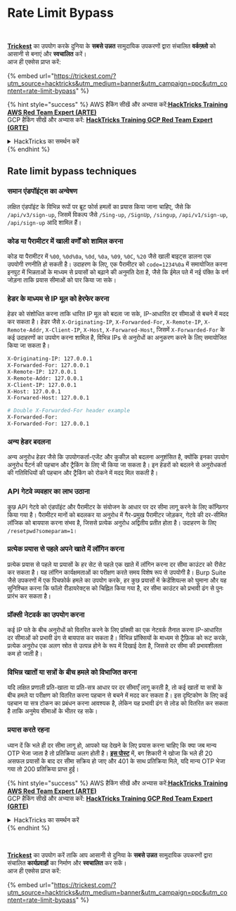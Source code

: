 # Rate Limit Bypass

<figure><img src="../.gitbook/assets/image (48).png" alt=""><figcaption></figcaption></figure>

\
[**Trickest**](https://trickest.com/?utm_source=hacktricks\&utm_medium=text\&utm_campaign=ppc\&utm_content=rate-limit-bypass) का उपयोग करके दुनिया के **सबसे उन्नत** सामुदायिक उपकरणों द्वारा संचालित **वर्कफ़्लो** को आसानी से बनाएं और **स्वचालित** करें।\
आज ही एक्सेस प्राप्त करें:

{% embed url="https://trickest.com/?utm_source=hacktricks&utm_medium=banner&utm_campaign=ppc&utm_content=rate-limit-bypass" %}

{% hint style="success" %}
AWS हैकिंग सीखें और अभ्यास करें:<img src="../.gitbook/assets/arte.png" alt="" data-size="line">[**HackTricks Training AWS Red Team Expert (ARTE)**](https://training.hacktricks.xyz/courses/arte)<img src="../.gitbook/assets/arte.png" alt="" data-size="line">\
GCP हैकिंग सीखें और अभ्यास करें: <img src="../.gitbook/assets/grte.png" alt="" data-size="line">[**HackTricks Training GCP Red Team Expert (GRTE)**<img src="../.gitbook/assets/grte.png" alt="" data-size="line">](https://training.hacktricks.xyz/courses/grte)

<details>

<summary>HackTricks का समर्थन करें</summary>

* [**सदस्यता योजनाएँ**](https://github.com/sponsors/carlospolop) देखें!
* **हमारे** 💬 [**Discord समूह**](https://discord.gg/hRep4RUj7f) या [**telegram समूह**](https://t.me/peass) में शामिल हों या **Twitter** 🐦 पर हमें **फॉलो** करें [**@hacktricks\_live**](https://twitter.com/hacktricks_live)**.**
* **हैकिंग ट्रिक्स साझा करें और** [**HackTricks**](https://github.com/carlospolop/hacktricks) और [**HackTricks Cloud**](https://github.com/carlospolop/hacktricks-cloud) गिटहब रिपोजिटरी में PR सबमिट करें।

</details>
{% endhint %}

## Rate limit bypass techniques

### समान एंडपॉइंट्स का अन्वेषण

लक्षित एंडपॉइंट के विभिन्न रूपों पर ब्रूट फोर्स हमलों का प्रयास किया जाना चाहिए, जैसे कि `/api/v3/sign-up`, जिसमें विकल्प जैसे `/Sing-up`, `/SignUp`, `/singup`, `/api/v1/sign-up`, `/api/sign-up` आदि शामिल हैं।

### कोड या पैरामीटर में खाली वर्णों को शामिल करना

कोड या पैरामीटर में `%00`, `%0d%0a`, `%0d`, `%0a`, `%09`, `%0C`, `%20` जैसे खाली बाइट्स डालना एक उपयोगी रणनीति हो सकती है। उदाहरण के लिए, एक पैरामीटर को `code=1234%0a` में समायोजित करना इनपुट में भिन्नताओं के माध्यम से प्रयासों को बढ़ाने की अनुमति देता है, जैसे कि ईमेल पते में नई पंक्ति के वर्ण जोड़ना ताकि प्रयास सीमाओं को पार किया जा सके।

### हेडर के माध्यम से IP मूल को हेरफेर करना

हेडर को संशोधित करना ताकि धारित IP मूल को बदला जा सके, IP-आधारित दर सीमाओं से बचने में मदद कर सकता है। हेडर जैसे `X-Originating-IP`, `X-Forwarded-For`, `X-Remote-IP`, `X-Remote-Addr`, `X-Client-IP`, `X-Host`, `X-Forwared-Host`, जिसमें `X-Forwarded-For` के कई उदाहरणों का उपयोग करना शामिल है, विभिन्न IPs से अनुरोधों का अनुकरण करने के लिए समायोजित किया जा सकता है।
```bash
X-Originating-IP: 127.0.0.1
X-Forwarded-For: 127.0.0.1
X-Remote-IP: 127.0.0.1
X-Remote-Addr: 127.0.0.1
X-Client-IP: 127.0.0.1
X-Host: 127.0.0.1
X-Forwared-Host: 127.0.0.1

# Double X-Forwarded-For header example
X-Forwarded-For:
X-Forwarded-For: 127.0.0.1
```
### अन्य हेडर बदलना

अन्य अनुरोध हेडर जैसे कि उपयोगकर्ता-एजेंट और कुकीज़ को बदलना अनुशंसित है, क्योंकि इनका उपयोग अनुरोध पैटर्न की पहचान और ट्रैकिंग के लिए भी किया जा सकता है। इन हेडरों को बदलने से अनुरोधकर्ता की गतिविधियों की पहचान और ट्रैकिंग को रोकने में मदद मिल सकती है।

### API गेटवे व्यवहार का लाभ उठाना

कुछ API गेटवे को एंडपॉइंट और पैरामीटर के संयोजन के आधार पर दर सीमा लागू करने के लिए कॉन्फ़िगर किया गया है। पैरामीटर मानों को बदलकर या अनुरोध में गैर-प्रमुख पैरामीटर जोड़कर, गेटवे की दर-सीमित लॉजिक को बायपास करना संभव है, जिससे प्रत्येक अनुरोध अद्वितीय प्रतीत होता है। उदाहरण के लिए `/resetpwd?someparam=1`।

### प्रत्येक प्रयास से पहले अपने खाते में लॉगिन करना

प्रत्येक प्रयास से पहले या प्रयासों के हर सेट से पहले एक खाते में लॉगिन करना दर सीमा काउंटर को रीसेट कर सकता है। यह लॉगिन कार्यक्षमताओं का परीक्षण करते समय विशेष रूप से उपयोगी है। Burp Suite जैसे उपकरणों में एक पिचफोर्क हमले का उपयोग करके, हर कुछ प्रयासों में क्रेडेंशियल्स को घुमाना और यह सुनिश्चित करना कि फॉलो रीडायरेक्ट्स को चिह्नित किया गया है, दर सीमा काउंटर को प्रभावी ढंग से पुनः प्रारंभ कर सकता है।

### प्रॉक्सी नेटवर्क का उपयोग करना

कई IP पते के बीच अनुरोधों को वितरित करने के लिए प्रॉक्सी का एक नेटवर्क तैनात करना IP-आधारित दर सीमाओं को प्रभावी ढंग से बायपास कर सकता है। विभिन्न प्रॉक्सियों के माध्यम से ट्रैफ़िक को रूट करके, प्रत्येक अनुरोध एक अलग स्रोत से उत्पन्न होने के रूप में दिखाई देता है, जिससे दर सीमा की प्रभावशीलता कम हो जाती है।

### विभिन्न खातों या सत्रों के बीच हमले को विभाजित करना

यदि लक्षित प्रणाली प्रति-खाता या प्रति-सत्र आधार पर दर सीमाएँ लागू करती है, तो कई खातों या सत्रों के बीच हमले या परीक्षण को वितरित करना पहचान से बचने में मदद कर सकता है। इस दृष्टिकोण के लिए कई पहचान या सत्र टोकन का प्रबंधन करना आवश्यक है, लेकिन यह प्रभावी ढंग से लोड को वितरित कर सकता है ताकि अनुमेय सीमाओं के भीतर रह सके।

### प्रयास करते रहना

ध्यान दें कि भले ही दर सीमा लागू हो, आपको यह देखने के लिए प्रयास करना चाहिए कि क्या जब मान्य OTP भेजा जाता है तो प्रतिक्रिया अलग होती है। [**इस पोस्ट**](https://mokhansec.medium.com/the-2-200-ato-most-bug-hunters-overlooked-by-closing-intruder-too-soon-505f21d56732) में, बग शिकारी ने खोजा कि भले ही 20 असफल प्रयासों के बाद दर सीमा सक्रिय हो जाए और 401 के साथ प्रतिक्रिया मिले, यदि मान्य OTP भेजा गया तो 200 प्रतिक्रिया प्राप्त हुई।

{% hint style="success" %}
AWS हैकिंग सीखें और अभ्यास करें:<img src="../.gitbook/assets/arte.png" alt="" data-size="line">[**HackTricks Training AWS Red Team Expert (ARTE)**](https://training.hacktricks.xyz/courses/arte)<img src="../.gitbook/assets/arte.png" alt="" data-size="line">\
GCP हैकिंग सीखें और अभ्यास करें: <img src="../.gitbook/assets/grte.png" alt="" data-size="line">[**HackTricks Training GCP Red Team Expert (GRTE)**<img src="../.gitbook/assets/grte.png" alt="" data-size="line">](https://training.hacktricks.xyz/courses/grte)

<details>

<summary>HackTricks का समर्थन करें</summary>

* [**सदस्यता योजनाएँ**](https://github.com/sponsors/carlospolop) देखें!
* **💬 [**Discord समूह**](https://discord.gg/hRep4RUj7f) या [**टेलीग्राम समूह**](https://t.me/peass) में शामिल हों या **Twitter** पर हमें **फॉलो करें** 🐦 [**@hacktricks\_live**](https://twitter.com/hacktricks_live)**.**
* **हैकिंग ट्रिक्स साझा करें और** [**HackTricks**](https://github.com/carlospolop/hacktricks) और [**HackTricks Cloud**](https://github.com/carlospolop/hacktricks-cloud) गिटहब रिपोजिटरी में PR सबमिट करें।

</details>
{% endhint %}

<figure><img src="../.gitbook/assets/image (48).png" alt=""><figcaption></figcaption></figure>

\
[**Trickest**](https://trickest.com/?utm_source=hacktricks\&utm_medium=text\&utm_campaign=ppc\&utm_content=rate-limit-bypass) का उपयोग करें ताकि आप आसानी से दुनिया के **सबसे उन्नत** सामुदायिक उपकरणों द्वारा संचालित **कार्यप्रवाहों** का निर्माण और **स्वचालित** कर सकें।\
आज ही एक्सेस प्राप्त करें:

{% embed url="https://trickest.com/?utm_source=hacktricks&utm_medium=banner&utm_campaign=ppc&utm_content=rate-limit-bypass" %}
